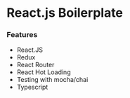 # React.js Boilerplate

### Features ###
- React.JS
- Redux
- React Router
- React Hot Loading
- Testing with mocha/chai
- Typescript

